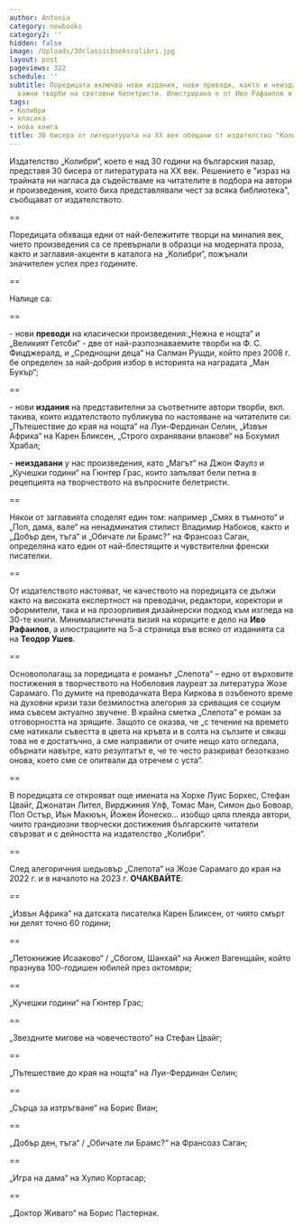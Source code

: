 ```yaml
---
author: Antonia
category: newbooks
category2: ''
hidden: false
image: /Uploads/30classicbookscolibri.jpg
layout: post
pageviews: 322
schedule: ''
subtitle: Поредицата включва нови издания, нови преводи, както и неиздавани досега
  важни творби на световни белетристи. Илюстрирана е от Иво Рафаилов и Теодор Ушев
tags:
- Колибри
- класика
- нова книга
title: 30 бисера от литературата на XX век обещани от издателство "Колибри"
---
```


Издателство „Колибри“, което е над 30 години на българския пазар, представя 30 бисера от литературата на XX век. Решението е "израз на трайната ни нагласа да съдействаме на читателите в подбора на автори и произведения, които биха представлявали чест за всяка библиотека", съобщават от издателството. 

\==

Поредицата обхваща едни от най-бележитите творци на миналия век, чието произведения са се превърнали в образци на модерната проза, както и заглавия-акценти в каталога на „Колибри“, пожънали значителен успех през годините. 

\==

Налице са:

\==

\- нови **преводи** на класически произведения:„Нежна е нощта“ и „Великият Гетсби“ - две от най-разпознаваемите творби на Ф. С. Фицджералд, и „Среднощни деца“ на Салман Рушди, който през 2008 г. бе определен за най-добрия избор в историята на наградата „Ман Букър“;

\==

\- нови **издания** на представителни за съответните автори творби, вкл. такива, които издателството публикува по настояване на читателите си: „Пътешествие до края на нощта“ на Луи-Фердинан Селин, „Извън Африка“ на Карен Бликсен, „Строго охранявани влакове“ на Бохумил Храбал;

\- **неиздавани** у нас произведения, като „Магът“ на Джон Фаулз и „Кучешки години“ на Гюнтер Грас, които запълват бели петна в рецепцията на творчеството на въпросните белетристи. 

\==

Някои от заглавията споделят един том: например „Смях в тъмното“ и „Поп, дама, вале“ на ненадминатия стилист Владимир Набоков, както и „Добър ден, тъга“ и „Обичате ли Брамс?“ на Франсоаз Саган, определяна като един от най-блестящите и чувствителни френски писателки.

\==

От издателството настояват, че качеството на поредицата се дължи както на високата експертност на преводачи, редактори, коректори и оформители, така и на прозорливия дизайнерски подход към изгледа на 30-те книги. Минималистичната визия на кориците е дело на **Иво Рафаилов**, а илюстрациите на 5-а страница във всяко от изданията са на **Теодор Ушев**.

\==

Основополагащ за поредицата е романът „Слепота“ – едно от върховите постижения в творчеството на Нобеловия лауреат за литература Жозе Сарамаго. По думите на преводачката Вера Киркова в озъбеното време на духовни кризи тази безмилостна алегория за сриващия се социум има съвсем актуално звучене. В крайна сметка „Слепота“ е роман за отговорността на зрящите. Защото се оказва, че „с течение на времето сме натикали съвестта в цвета на кръвта и в солта на сълзите и сякаш това не е достатъчно, а сме направили от очите нещо като огледала, обърнати навътре, като резултатът е, че те често разкриват безотказно онова, което сме се опитвали да отречем с уста“.

\==

В поредицата се открояват още имената на Хорхе Луис Борхес, Стефан Цвайг, Джонатан Лител, Вирджиния Улф, Томас Ман, Симон дьо Бовоар, Пол Остър, Иън Макюън, Йожен Йонеско… изобщо цяла плеяда автори, чиито грандиозни творчески достижения българските читатели свързват и с дейността на издателство „Колибри“.

\==

След алегоричния шедьовър „Слепота“ на Жозе Сарамаго до края на 2022 г. и в началото на 2023 г. **ОЧАКВАЙТЕ**:

\==

„Извън Африка“ на датската писателка Карен Бликсен, от чиято смърт ни делят точно 60 години;

\==

„Петокнижие Исааково“ / „Сбогом, Шанхай“  на Анжел Вагенщайн, който празнува 100-годишен юбилей през октомври;

\==

„Кучешки години“ на Гюнтер Грас;

\==

„Звездните мигове на човечеството“ на Стефан Цвайг;

\==

„Пътешествие до края на нощта“ на Луи-Фердинан Селин;

\==

„Сърца за изтръгване“ на Борис Виан;

\==

„Добър ден, тъга“ / „Обичате ли Брамс?“ на Франсоаз Саган;

\==

„Игра на дама“ на Хулио Кортасар;

\==

„Доктор Живаго“ на  Борис Пастернак.